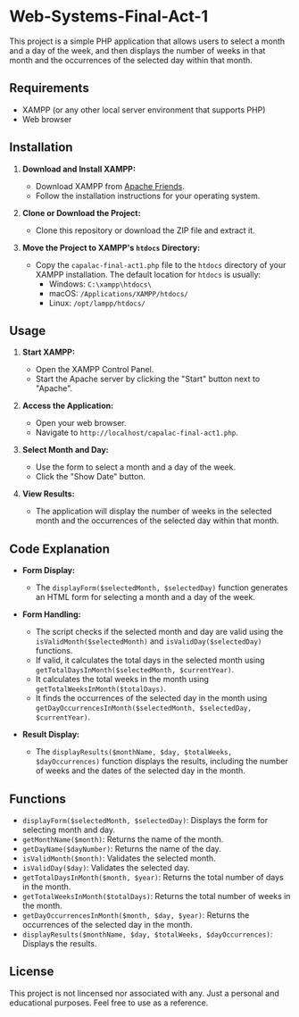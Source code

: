 # Web-Systems-Final-Act-1

This project is a simple PHP application that allows users to select a month and a day of the week, and then displays the number of weeks in that month and the occurrences of the selected day within that month.

## Requirements

- XAMPP (or any other local server environment that supports PHP)
- Web browser

## Installation

1. **Download and Install XAMPP:**
   - Download XAMPP from [Apache Friends](https://www.apachefriends.org/index.html).
   - Follow the installation instructions for your operating system.

2. **Clone or Download the Project:**
   - Clone this repository or download the ZIP file and extract it.

3. **Move the Project to XAMPP's `htdocs` Directory:**
   - Copy the `capalac-final-act1.php` file to the `htdocs` directory of your XAMPP installation. The default location for `htdocs` is usually:
     - Windows: `C:\xampp\htdocs\`
     - macOS: `/Applications/XAMPP/htdocs/`
     - Linux: `/opt/lampp/htdocs/`

## Usage

1. **Start XAMPP:**
   - Open the XAMPP Control Panel.
   - Start the Apache server by clicking the "Start" button next to "Apache".

2. **Access the Application:**
   - Open your web browser.
   - Navigate to `http://localhost/capalac-final-act1.php`.

3. **Select Month and Day:**
   - Use the form to select a month and a day of the week.
   - Click the "Show Date" button.

4. **View Results:**
   - The application will display the number of weeks in the selected month and the occurrences of the selected day within that month.

## Code Explanation

- **Form Display:**
  - The `displayForm($selectedMonth, $selectedDay)` function generates an HTML form for selecting a month and a day of the week.

- **Form Handling:**
  - The script checks if the selected month and day are valid using the `isValidMonth($selectedMonth)` and `isValidDay($selectedDay)` functions.
  - If valid, it calculates the total days in the selected month using `getTotalDaysInMonth($selectedMonth, $currentYear)`.
  - It calculates the total weeks in the month using `getTotalWeeksInMonth($totalDays)`.
  - It finds the occurrences of the selected day in the month using `getDayOccurrencesInMonth($selectedMonth, $selectedDay, $currentYear)`.

- **Result Display:**
  - The `displayResults($monthName, $day, $totalWeeks, $dayOccurrences)` function displays the results, including the number of weeks and the dates of the selected day in the month.

## Functions

- `displayForm($selectedMonth, $selectedDay)`: Displays the form for selecting month and day.
- `getMonthName($month)`: Returns the name of the month.
- `getDayName($dayNumber)`: Returns the name of the day.
- `isValidMonth($month)`: Validates the selected month.
- `isValidDay($day)`: Validates the selected day.
- `getTotalDaysInMonth($month, $year)`: Returns the total number of days in the month.
- `getTotalWeeksInMonth($totalDays)`: Returns the total number of weeks in the month.
- `getDayOccurrencesInMonth($month, $day, $year)`: Returns the occurrences of the selected day in the month.
- `displayResults($monthName, $day, $totalWeeks, $dayOccurrences)`: Displays the results.

## License

This project is not lincensed nor associated with any. Just a personal and educational purposes. Feel free to use as a reference.